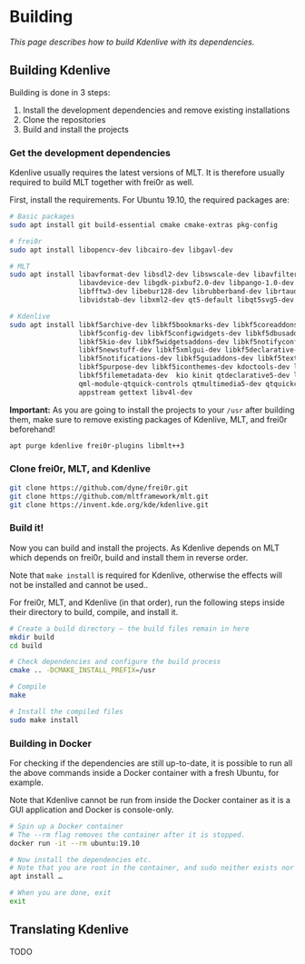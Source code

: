 # Building

*This page describes how to build Kdenlive with its dependencies.*


## Building Kdenlive

Building is done in 3 steps:

1. Install the development dependencies and remove existing installations
2. Clone the repositories
3. Build and install the projects


### Get the development dependencies

Kdenlive usually requires the latest versions of MLT. It is therefore usually
required to build MLT together with frei0r as well. 

First, install the requirements. For Ubuntu 19.10, the required packages are:

```bash
# Basic packages
sudo apt install git build-essential cmake cmake-extras pkg-config

# frei0r
sudo apt install libopencv-dev libcairo-dev libgavl-dev

# MLT
sudo apt install libavformat-dev libsdl2-dev libswscale-dev libavfilter-dev /
                 libavdevice-dev libgdk-pixbuf2.0-dev libpango-1.0-dev libexif-dev /
                 libfftw3-dev libebur128-dev librubberband-dev librtaudio-dev /
                 libvidstab-dev libxml2-dev qt5-default libqt5svg5-dev

# Kdenlive
sudo apt install libkf5archive-dev libkf5bookmarks-dev libkf5coreaddons-dev /
                 libkf5config-dev libkf5configwidgets-dev libkf5dbusaddons-dev /
                 libkf5kio-dev libkf5widgetsaddons-dev libkf5notifyconfig-dev /
                 libkf5newstuff-dev libkf5xmlgui-dev libkf5declarative-dev /
                 libkf5notifications-dev libkf5guiaddons-dev libkf5textwidgets-dev /
                 libkf5purpose-dev libkf5iconthemes-dev kdoctools-dev libkf5crash-dev /
                 libkf5filemetadata-dev  kio kinit qtdeclarative5-dev libqt5svg5-dev /
                 qml-module-qtquick-controls qtmultimedia5-dev qtquickcontrols2-5-dev /
                 appstream gettext libv4l-dev
```

**Important:** As you are going to install the projects to your `/usr` after
building them, make sure to remove existing packages of Kdenlive, MLT, and
frei0r beforehand!

```bash
apt purge kdenlive frei0r-plugins libmlt++3
```

### Clone frei0r, MLT, and Kdenlive

```bash
git clone https://github.com/dyne/frei0r.git
git clone https://github.com/mltframework/mlt.git
git clone https://invent.kde.org/kde/kdenlive.git
```


### Build it!

Now you can build and install the projects. As Kdenlive depends on MLT which
depends on frei0r, build and install them in reverse order.

Note that `make install` is required for Kdenlive, otherwise the effects will
not be installed and cannot be used..

For frei0r, MLT, and Kdenlive (in that order), run the following steps
inside their directory to build, compile, and install it.

```bash
# Create a build directory – the build files remain in here
mkdir build
cd build

# Check dependencies and configure the build process
cmake .. -DCMAKE_INSTALL_PREFIX=/usr

# Compile
make

# Install the compiled files
sudo make install
```

### Building in Docker

For checking if the dependencies are still up-to-date, it is possible to run
all the above commands inside a Docker container with a fresh Ubuntu, for
example.

Note that Kdenlive cannot be run from inside the Docker container as it is a
GUI application and Docker is console-only.

```bash
# Spin up a Docker container
# The --rm flag removes the container after it is stopped.
docker run -it --rm ubuntu:19.10

# Now install the dependencies etc.
# Note that you are root in the container, and sudo neither exists nor works.
apt install …

# When you are done, exit
exit
```


## Translating Kdenlive

TODO
